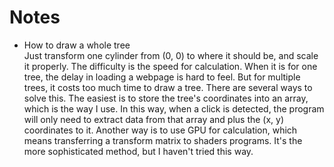 Notes
=====
* How to draw a whole tree<br>
Just transform one cylinder from (0, 0) to where it should be, and scale it properly. 
The difficulty is the speed for calculation. When it is for one tree, the delay in loading a webpage is hard to feel. 
But for multiple trees, it costs too much time to draw a tree. 
There are several ways to solve this. The easiest is to store the tree's coordinates into an array, which is the way I use. 
In this way, when a click is detected, the program will only need to extract data from that array and plus the (x, y) coordinates 
to it. Another way is to use GPU for calculation, which means transferring a transform matrix to shaders programs. It's the 
more sophisticated method, but I haven't tried this way.
